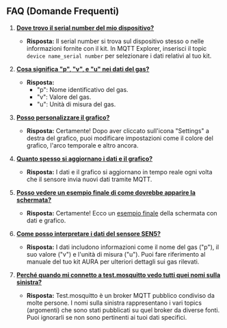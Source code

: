 ## FAQ (Domande Frequenti)

1. **[Dove trovo il serial number del mio dispositivo?](#domanda-1)**
   - **Risposta:** Il serial number si trova sul dispositivo stesso o nelle informazioni fornite con il kit. In MQTT Explorer, inserisci il topic `device name_serial number` per selezionare i dati relativi al tuo kit.

2. **[Cosa significa "p", "v", e "u" nei dati del gas?](#domanda-2)**
   - **Risposta:** 
     - "p": Nome identificativo del gas.
     - "v": Valore del gas.
     - "u": Unità di misura del gas.

3. **[Posso personalizzare il grafico?](#domanda-3)**
   - **Risposta:** Certamente! Dopo aver cliccato sull'icona "Settings" a destra del grafico, puoi modificare impostazioni come il colore del grafico, l'arco temporale e altro ancora.

4. **[Quanto spesso si aggiornano i dati e il grafico?](#domanda-4)**
   - **Risposta:** I dati e il grafico si aggiornano in tempo reale ogni volta che il sensore invia nuovi dati tramite MQTT.

5. **[Posso vedere un esempio finale di come dovrebbe apparire la schermata?](#domanda-5)**
   - **Risposta:** Certamente! Ecco un [esempio finale](https://github.com/OfficineAura/OfficineAuraEsempi/blob/main/Esempio_1/Mqtt_explorer_example.png) della schermata con dati e grafico.

6. **[Come posso interpretare i dati del sensore SEN5?](#domanda-6)**
   - **Risposta:** I dati includono informazioni come il nome del gas ("p"), il suo valore ("v") e l'unità di misura ("u"). Puoi fare riferimento al manuale del tuo kit AURA per ulteriori dettagli sui gas rilevati.

7. **[Perché quando mi connetto a test.mosquitto vedo tutti quei nomi sulla sinistra?](#domanda-7)**
   - **Risposta:** Test.mosquitto è un broker MQTT pubblico condiviso da molte persone. I nomi sulla sinistra rappresentano i vari topics (argomenti) che sono stati pubblicati su quel broker da diverse fonti. Puoi ignorarli se non sono pertinenti ai tuoi dati specifici.

